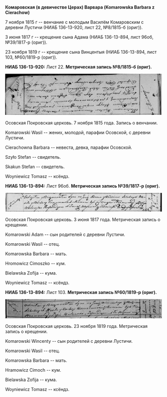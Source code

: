 **Комаровская (в девичестве Церах) Варвара (Komarowska Barbara z
Cierachow)**

7 ноября 1815 г -- венчание с молодым Василём Комаровским с деревни
Лустичи (НИАБ 136-13-920, лист 22, №8/1815-б (ориг)).

3 июня 1817 г -- крещение сына Адама (НИАБ 136-13-894, лист 96об,
№39/1817-р (ориг)).

23 ноября 1819 г -- крещение сына Винцентыя (НИАБ 136-13-894, лист 103,
№60/1819-р (ориг)).

**НИАБ 136-13-920:** Лист 22. **Метрическая запись №8/1815-б (ориг).**

![](./media/0c2310841017dc88f1774d44fa8e340a7b9b464b.png)

Осовская Покровская церковь. 7 ноября 1815 года. Запись о венчании.

Komarowski Wasil -- жених, молодой, парафии Осовской, с деревни Лустичи.

Cierachowna Barbara -- невеста, девка, парафии Осовской.

Szyło Stefan -- свидетель.

Skakun Stefan -- свидетель.

Woyniewicz Tomasz -- ксёндз.

**НИАБ 136-13-894:** Лист 96об. **Метрическая запись №39/1817-р
(ориг).**

![](./media/76e43525a233623c3beec080f2c4d453dd9a93b3.png)

Осовская Покровская церковь. 3 июня 1817 года. Метрическая запись о
крещении.

Komarowski Adam -- сын родителей с деревни Лустичи.

Komarowski Wasil -- отец.

Komarowska Barbara -- мать.

Hromowicz Cimoszko -- кум.

Bielawska Zofija -- кума.

Woyniewicz Tomasz -- ксёндз.

**НИАБ 136-13-894:** Лист 103. **Метрическая запись №60/1819-р (ориг).**

![](./media/34c78622892a345ebd749057fa85c1f84a909406.png)

Осовская Покровская церковь. 23 ноября 1819 года. Метрическая запись о
крещении.

Komarowski Wincenty -- сын родителей с деревни Лустичи.

Komarowski Wasil -- отец.

Komarowska Barbara -- мать.

Hramowicz Cimoch -- кум.

Bielawska Zofija -- кума.

Woyniewicz Tomasz -- ксёндз.
